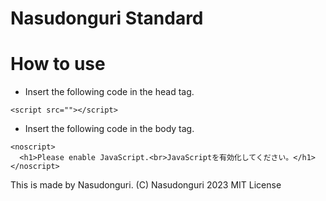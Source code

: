 # Nasudonguri Standard
# How to use
* Insert the following code in the head tag.
```
<script src=""></script>
```

* Insert the following code in the body tag.
```
<noscript>
  <h1>Please enable JavaScript.<br>JavaScriptを有効化してください。</h1>
</noscript>
```

This is made by Nasudonguri.
(C) Nasudonguri 2023
MIT License